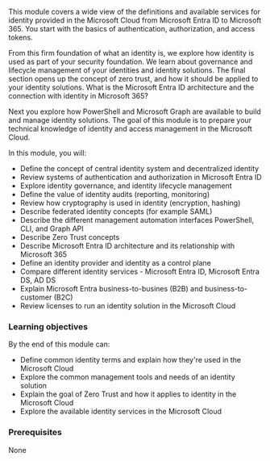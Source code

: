 This module covers a wide view of the definitions and available services for identity provided in the Microsoft Cloud from Microsoft Entra ID to Microsoft 365.  You start with the basics of authentication, authorization, and access tokens.

From this firm foundation of what an identity is, we explore how identity is used as part of your security foundation. We learn about governance and lifecycle management of your identities and identity solutions. The final section opens up the concept of zero trust, and how it should be applied to your identity solutions. What is the Microsoft Entra ID architecture and the connection with identity in Microsoft 365?

Next you explore how PowerShell and Microsoft Graph are available to build and manage identity solutions. The goal of this module is to prepare your technical knowledge of identity and access management in the Microsoft Cloud.

In this module, you will:
- Define the concept of central identity system and decentralized identity
- Review systems of authentication and authorization in Microsoft Entra ID
- Explore identity governance, and identity lifecycle management
- Define the value of identity audits (reporting, monitoring)
- Review how cryptography is used in identity (encryption, hashing)
- Describe federated identity concepts (for example SAML)
- Describe the different management automation interfaces PowerShell, CLI, and Graph API
- Describe Zero Trust concepts
- Describe Microsoft Entra ID architecture and its relationship with Microsoft 365
- Define an identity provider and identity as a control plane
- Compare different identity services - Microsoft Entra ID, Microsoft Entra DS, AD DS
- Explain Microsoft Entra business-to-busines (B2B) and business-to-customer (B2C)
- Review licenses to run an identity solution in the Microsoft Cloud


### Learning objectives

By the end of this module can:

- Define common identity terms and explain how they're used in the Microsoft Cloud
- Explore the common management tools and needs of an identity solution
- Explain the goal of Zero Trust and how it applies to identity in the Microsoft Cloud
- Explore the available identity services in the Microsoft Cloud

### Prerequisites

None
